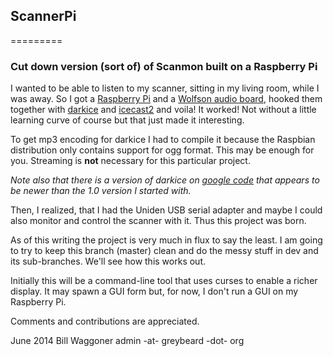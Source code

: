 ## ScannerPi
=========

### Cut down version (sort of) of Scanmon built on a Raspberry Pi

I wanted to be able to listen to my scanner, sitting in my living room, while I was away. So I got a [Raspberry Pi](https://www.adafruit.com/category/105) and a [Wolfson audio board](https://www.adafruit.com/products/1761), hooked them together with [darkice](http://darkice.org/) and [icecast2](http://www.icecast.org/) and voila! It worked! Not without a little learning curve of course but that just made it interesting.

To get mp3 encoding for darkice I had to compile it because the Raspbian distribution only contains support for ogg format. This may be enough for you. Streaming is **not** necessary for this particular project.

*Note also that there is a version of darkice on [google code](https://code.google.com/p/darkice/) that appears to be newer than the 1.0 version I started with.*

Then, I realized, that I had the Uniden USB serial adapter and maybe I could also monitor and control the scanner with it. Thus this project was born.

As of this writing the project is very much in flux to say the least. I am going to try to keep this branch (master) clean and do the messy stuff in dev and its sub-branches. We'll see how this works out.

Initially this will be a command-line tool that uses curses to enable a richer display. It may spawn a GUI form but, for now, I don't run a GUI on my Raspberry Pi.

Comments and contributions are appreciated.

June 2014
Bill Waggoner
admin -at- greybeard -dot- org
